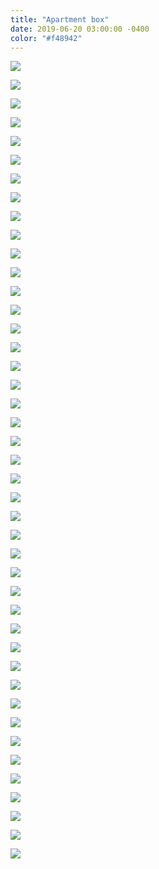 ```yaml
---
title: "Apartment box"
date: 2019-06-20 03:00:00 -0400
color: "#f48942"
---
```


<!-- ![](https://files.elliott.computer/images/apartment-box-1.jpg) -->

![](https://files.elliott.computer/images/apartment-box-2.jpg)

![](https://files.elliott.computer/images/apartment-box-3.jpg)

<!-- ![](https://files.elliott.computer/images/apartment-box-4.jpg) -->

![](https://files.elliott.computer/images/apartment-box-5.jpg)

![](https://files.elliott.computer/images/apartment-box-6.jpg)

![](https://files.elliott.computer/images/apartment-box-7.jpg)

![](https://files.elliott.computer/images/apartment-box-8.jpg)

![](https://files.elliott.computer/images/apartment-box-9.jpg)

![](https://files.elliott.computer/images/apartment-box-10.jpg)

![](https://files.elliott.computer/images/apartment-box-11.jpg)

![](https://files.elliott.computer/images/apartment-box-12.jpg)

![](https://files.elliott.computer/images/apartment-box-13.jpg)

![](https://files.elliott.computer/images/apartment-box-14.jpg)

![](https://files.elliott.computer/images/apartment-box-15.jpg)

![](https://files.elliott.computer/images/apartment-box-16.jpg)

![](https://files.elliott.computer/images/apartment-box-17.jpg)

![](https://files.elliott.computer/images/apartment-box-18.jpg)

![](https://files.elliott.computer/images/apartment-box-19.jpg)

![](https://files.elliott.computer/images/apartment-box-21.jpg)

![](https://files.elliott.computer/images/apartment-box-22.jpg)

![](https://files.elliott.computer/images/apartment-box-23.jpg)

![](https://files.elliott.computer/images/apartment-box-24.jpg)

![](https://files.elliott.computer/images/apartment-box-25.jpg)

![](https://files.elliott.computer/images/apartment-box-26.jpg)

![](https://files.elliott.computer/images/apartment-box-27.jpg)

![](https://files.elliott.computer/images/apartment-box-28.jpg)

![](https://files.elliott.computer/images/apartment-box-29.jpg)

![](https://files.elliott.computer/images/apartment-box-30.jpg)

![](https://files.elliott.computer/images/apartment-box-31.jpg)

![](https://files.elliott.computer/images/apartment-box-32.jpg)

![](https://files.elliott.computer/images/apartment-box-33.jpg)

![](https://files.elliott.computer/images/apartment-box-34.jpg)

![](https://files.elliott.computer/images/apartment-box-35.jpg)

![](https://files.elliott.computer/images/apartment-box-36.jpg)

![](https://files.elliott.computer/images/apartment-box-37.jpg)

![](https://files.elliott.computer/images/apartment-box-38.jpg)

![](https://files.elliott.computer/images/apartment-box-39.jpg)

![](https://files.elliott.computer/images/apartment-box-40.jpg)

![](https://files.elliott.computer/images/apartment-box-41.jpg)

![](https://files.elliott.computer/images/apartment-box-42.jpg)

![](https://files.elliott.computer/images/apartment-box-43.jpg)

![](https://files.elliott.computer/images/apartment-box-44.jpg)

![](https://files.elliott.computer/images/apartment-box-45.jpg)

![](https://files.elliott.computer/images/apartment-box-46.jpg)
